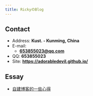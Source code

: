 ```yaml
---
title: RickyのBlog 
---
```


## Contact

- Address: **Kust. - Kunming, China**
- E-mail:
  - **653855023@qq.com**
- QQ: **653855023**
- Site: **<https://adorabledevil.github.io/>**

## Essay
- [自建博客的一些心得](https://adorabledevil.github.io/_posts/2020-02-23-%E8%87%AA%E5%BB%BA%E5%8D%9A%E5%AE%A2%E7%9A%84%E4%B8%80%E4%BA%9B%E5%BF%83%E5%BE%97/)